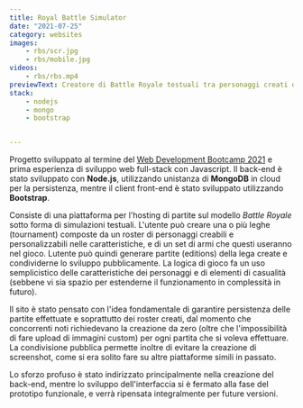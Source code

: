 ```yaml
---
title: Royal Battle Simulator
date: "2021-07-25"
category: websites
images:
    - rbs/scr.jpg
    - rbs/mobile.jpg
videos:
    - rbs/rbs.mp4
previewText: Creatore di Battle Royale testuali tra personaggi creati dall'utente
stack:
    - nodejs
    - mongo
    - bootstrap


---
```


Progetto sviluppato al termine del [Web Development Bootcamp 2021](https://www.udemy.com/certificate/UC-6a6736b0-fa00-4f32-89d0-73858b3d1690/) e prima esperienza di sviluppo web full-stack con Javascript. Il back-end è stato sviluppato con **Node.js**, utilizzando unistanza di **MongoDB** in cloud per la persistenza, mentre il client front-end è stato sviluppato utilizzando **Bootstrap**.

Consiste di una piattaforma per l'hosting di partite sul modello *Battle Royale* sotto forma di simulazioni testuali. L'utente può creare una o più leghe (tournament) composte da un roster di personaggi creabili e personalizzabili nelle caratteristiche, e di un set di armi che questi useranno nel gioco. Lutente può quindi generare partite (editions) della lega create e condividerne lo sviluppo pubblicamente. La logica di gioco fa un uso semplicistico delle caratteristiche dei personaggi e di elementi di casualità (sebbene vi sia spazio per estenderne il funzionamento in complessità in futuro).

Il sito è stato pensato con l'idea fondamentale di garantire persistenza delle partite effettuate e soprattutto dei roster creati, dal momento che concorrenti noti richiedevano la creazione da zero (oltre che l'impossibilità di fare upload di immagini custom) per ogni partita che si voleva effettuare. La condivisione pubblica permette inoltre di evitare la creazione di screenshot, come si era solito fare su altre piattaforme simili in passato.

Lo sforzo profuso è stato indirizzato principalmente nella creazione del back-end, mentre lo sviluppo dell'interfaccia si è fermato alla fase del prototipo funzionale, e verrà ripensata integralmente per future versioni.

